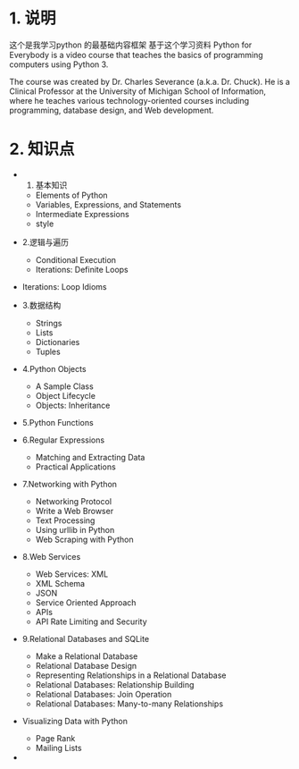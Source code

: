 # 1. 说明

这个是我学习python 的最基础内容框架
基于这个学习资料
Python for Everybody is a video course that teaches the basics of programming computers using Python 3.

The course was created by Dr. Charles Severance (a.k.a. Dr. Chuck). He is a Clinical Professor at the University of Michigan School of Information, where he teaches various technology-oriented courses including programming, database design, and Web development.



# 2. 知识点

- 1. 基本知识
  
  - Elements of Python
  - Variables, Expressions, and Statements
  - Intermediate Expressions
  - style
- 2.逻辑与遍历
  
  - Conditional Execution
  - Iterations: Definite Loops
- Iterations: Loop Idioms
  
- 3.数据结构
		
  
  - Strings
  - Lists
  - Dictionaries
  - Tuples
  
- 4.Python Objects
  
  - A Sample Class
  - Object Lifecycle
  - Objects: Inheritance
  
- 5.Python Functions


- 6.Regular Expressions
	- Matching and Extracting Data
  - Practical Applications

- 7.Networking with Python
  - Networking Protocol
  - Write a Web Browser
  - Text Processing
  - Using urllib in Python
  - Web Scraping with Python

- 8.Web Services
  - Web Services: XML
  - XML Schema
  - JSON
  - Service Oriented Approach
  - APIs
  - API Rate Limiting and Security

- 9.Relational Databases and SQLite
  - Make a Relational Database
  - Relational Database Design
  - Representing Relationships in a Relational Database
  - Relational Databases: Relationship Building
  - Relational Databases: Join Operation
  - Relational Databases: Many-to-many Relationships

- Visualizing Data with Python
  - Page Rank
  - Mailing Lists



- 